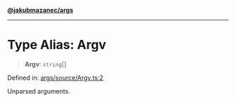 [**@jakubmazanec/args**](../README.md)

---

# Type Alias: Argv

> **Argv**: `string`[]

Defined in:
[args/source/Argv.ts:2](https://github.com/jakubmazanec/tools/blob/66e975ab265618dba82f8e4c56654145b7ba4db7/packages/args/source/Argv.ts#L2)

Unparsed arguments.
